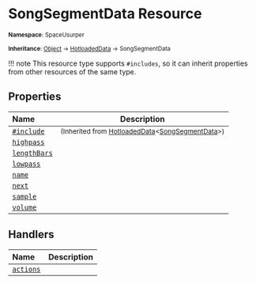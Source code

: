 # SongSegmentData Resource

<small>**Namespace**: SpaceUsurper</small>

<small>**Inheritance**: [Object](https://docs.microsoft.com/en-us/dotnet/api/system.object?view=netframework-4.5) → [HotloadedData](HotloadedData.md) → SongSegmentData</small>

!!! note
    This resource type supports `#includes`, so it can inherit properties
    from other resources of the same type.
## Properties

<div markdown="1" class="member-table">

| Name | Description |
| :--- | ----------- |
| [`#include`](HotloadedData-1/Include.md) | <small>(Inherited from [HotloadedData](HotloadedData-1.md)&lt;[SongSegmentData](SongSegmentData.md)&gt;)</small> | 
| [`highpass`](SongSegmentData/HighPass.md) |  | 
| [`lengthBars`](SongSegmentData/LengthBars.md) |  | 
| [`lowpass`](SongSegmentData/LowPass.md) |  | 
| [`name`](SongSegmentData/Name.md) |  | 
| [`next`](SongSegmentData/Next.md) |  | 
| [`sample`](SongSegmentData/Sample.md) |  | 
| [`volume`](SongSegmentData/Volume.md) |  | 

</div>

## Handlers

<div markdown="1" class="member-table">

| Name | Description |
| :--- | ----------- |
| [`actions`](SongSegmentData/Actions.md) |  | 

</div>

